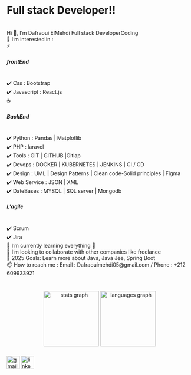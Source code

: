 <h1>Full stack Developer!!</h1><br />
Hi 👋, I’m Dafraoui ElMehdi Full stack DeveloperCoding <br />
👀 I’m interested in : <br />
⚡ <h5>frontEnd</h5> <br />
      ✔️ Css : Bootstrap <br />
      ✔️ Javascript : React.js <br />
☕ <h5>BackEnd</h5> <br />
      ✔️ Python : Pandas | Matplotlib <br />
      ✔️ PHP : laravel <br />
      ✔️ Tools : GIT | GITHUB |Gitlap <br />
      ✔️ Devops : DOCKER | KUBERNETES | JENKINS | CI / CD <br />
      ✔️ Design : UML | Design Patterns | Clean code-Solid principles | Figma <br />
      ✔️ Web Service : JSON | XML <br />
      ✔️ DateBases : MYSQL | SQL server | Mongodb <br />
<h5>L'agile</h5>  <br />
      ✔️ Scrum <br />
      ✔️ Jira <br />
📖 I’m currently learning everything 🤣 <br />
👯 I’m looking to collaborate with other companies like freelance <br />
🥅 2025 Goals: Learn more about Java, Java Jee, Spring Boot <br />
📫 How to reach me : Email : Dafraouimehdi05@gmail.com / Phone : +212 609933921 <br />





###

<br clear="both">

<div align="center">
  <img src="https://github-readme-stats.vercel.app/api?username=maurodesouza&hide_title=false&hide_rank=false&show_icons=true&include_all_commits=true&count_private=true&disable_animations=false&theme=dracula&locale=en&hide_border=false" height="150" alt="stats graph"  />
  <img src="https://github-readme-stats.vercel.app/api/top-langs?username=maurodesouza&locale=en&hide_title=false&layout=compact&card_width=320&langs_count=5&theme=dracula&hide_border=false" height="150" alt="languages graph"  />
</div>

###

<div align="left">
  <img src="https://img.shields.io/static/v1?message=Gmail&logo=gmail&label=&color=D14836&logoColor=white&labelColor=&style=for-the-badge" height="35" alt="gmail logo"  />
  <img src="https://img.shields.io/static/v1?message=LinkedIn&logo=linkedin&label=&color=0077B5&logoColor=white&labelColor=&style=for-the-badge" height="35" alt="linkedin logo"  />
</div>

###

<br clear="both">

###
